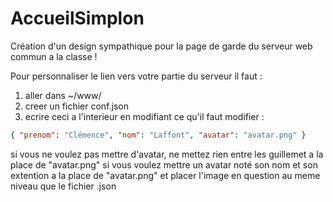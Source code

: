 # AccueilSimplon
Création d'un design sympathique pour la page de garde du serveur web commun a la classe !

Pour personnaliser le lien vers votre partie du serveur il faut :
1) aller dans ~/www/
2) creer un fichier conf.json
3) ecrire ceci a l'interieur en modifiant ce qu'il faut modifier :
```json
{ "prenom": "Clémence", "nom": "Laffont", "avatar": "avatar.png" }
```
si vous ne voulez pas mettre d'avatar, ne mettez rien entre les guillemet a la place de "avatar.png"
si vous voulez mettre un avatar noté son nom et son extention a la place de "avatar.png" et placer l'image en question au meme niveau que le fichier .json 
